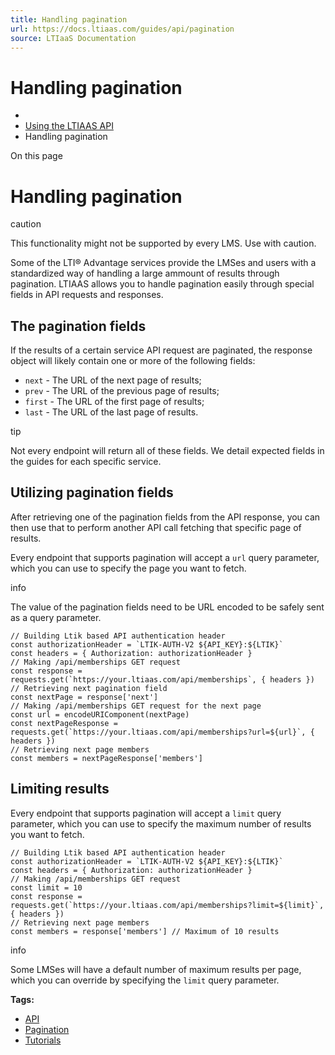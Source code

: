 ```yaml
---
title: Handling pagination
url: https://docs.ltiaas.com/guides/api/pagination
source: LTIaaS Documentation
---
```


# Handling pagination

-   [](/)
-   [Using the LTIAAS API](/guides/api/introduction)
-   Handling pagination

On this page

# Handling pagination

caution

This functionality might not be supported by every LMS. Use with caution.

Some of the LTI® Advantage services provide the LMSes and users with a standardized way of handling a large ammount of results through pagination. LTIAAS allows you to handle pagination easily through special fields in API requests and responses.

## The pagination fields[​](#the-pagination-fields "Direct link to heading")

If the results of a certain service API request are paginated, the response object will likely contain one or more of the following fields:

-   `next` - The URL of the next page of results;
-   `prev` - The URL of the previous page of results;
-   `first` - The URL of the first page of results;
-   `last` - The URL of the last page of results.

tip

Not every endpoint will return all of these fields. We detail expected fields in the guides for each specific service.

## Utilizing pagination fields[​](#utilizing-pagination-fields "Direct link to heading")

After retrieving one of the pagination fields from the API response, you can then use that to perform another API call fetching that specific page of results.

Every endpoint that supports pagination will accept a `url` query parameter, which you can use to specify the page you want to fetch.

info

The value of the pagination fields need to be URL encoded to be safely sent as a query parameter.

```
// Building Ltik based API authentication header  
const authorizationHeader = `LTIK-AUTH-V2 ${API_KEY}:${LTIK}`  
const headers = { Authorization: authorizationHeader }  
// Making /api/memberships GET request  
const response = requests.get(`https://your.ltiaas.com/api/memberships`, { headers })  
// Retrieving next pagination field  
const nextPage = response['next']  
// Making /api/memberships GET request for the next page  
const url = encodeURIComponent(nextPage)  
const nextPageResponse = requests.get(`https://your.ltiaas.com/api/memberships?url=${url}`, { headers })  
// Retrieving next page members  
const members = nextPageResponse['members']
```

## Limiting results[​](#limiting-results "Direct link to heading")

Every endpoint that supports pagination will accept a `limit` query parameter, which you can use to specify the maximum number of results you want to fetch.

```
// Building Ltik based API authentication header  
const authorizationHeader = `LTIK-AUTH-V2 ${API_KEY}:${LTIK}`  
const headers = { Authorization: authorizationHeader }  
// Making /api/memberships GET request  
const limit = 10  
const response = requests.get(`https://your.ltiaas.com/api/memberships?limit=${limit}`, { headers })  
// Retrieving next page members  
const members = response['members'] // Maximum of 10 results
```

info

Some LMSes will have a default number of maximum results per page, which you can override by specifying the `limit` query parameter.

**Tags:**

-   [API](/tags/api)
-   [Pagination](/tags/pagination)
-   [Tutorials](/tags/tutorials)